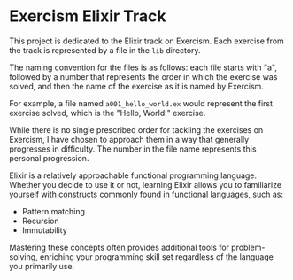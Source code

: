 # Exercism Elixir Track

This project is dedicated to the Elixir track on Exercism. Each exercise from the track is represented by a file in the `lib` directory. 

The naming convention for the files is as follows: each file starts with "a", followed by a number that represents the order in which the exercise was solved, and then the name of the exercise as it is named by Exercism. 

For example, a file named `a001_hello_world.ex` would represent the first exercise solved, which is the "Hello, World!" exercise.

While there is no single prescribed order for tackling the exercises on Exercism, I have chosen to approach them in a way that generally progresses in difficulty. The number in the file name represents this personal progression. 

Elixir is a relatively approachable functional programming language. Whether you decide to use it or not, learning Elixir allows you to familiarize yourself with constructs commonly found in functional languages, such as:
- Pattern matching
- Recursion
- Immutability

Mastering these concepts often provides additional tools for problem-solving, enriching your programming skill set regardless of the language you primarily use.